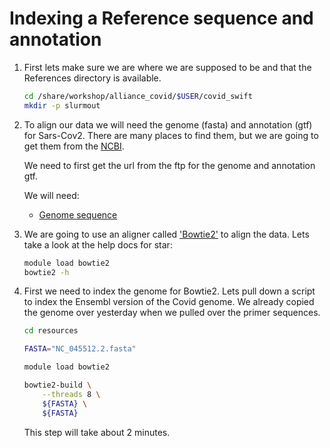 
# Indexing a Reference sequence and annotation

1. First lets make sure we are where we are supposed to be and that the References directory is available.

    ```bash
    cd /share/workshop/alliance_covid/$USER/covid_swift
    mkdir -p slurmout
    ```

1. To align our data we will need the genome (fasta) and annotation (gtf) for Sars-Cov2. There are many places to find them, but we are going to get them from the [NCBI](https://www.ncbi.nlm.nih.gov/nuccore/1798174254).

    We need to first get the url from the ftp for the genome and annotation gtf.

    We will need:

    *   [Genome sequence](ftp://ftp.ensemblgenomes.org/pub/viruses/fasta/sars_cov_2/dna/Sars_cov_2.ASM985889v3.dna.toplevel.fa.gz)

1. We are going to use an aligner called ['Bowtie2'](https://www.nature.com/articles/nmeth.1923) to align the data. Lets take a look at the help docs for star:

    ```bash
    module load bowtie2
    bowtie2 -h
    ```

1. First we need to index the genome for Bowtie2. Lets pull down a script to index the Ensembl version of the Covid genome. We already copied the genome over yesterday when we pulled over the primer sequences.

    ```bash
    cd resources

    FASTA="NC_045512.2.fasta"

    module load bowtie2

    bowtie2-build \
        --threads 8 \
        ${FASTA} \
        ${FASTA}
    ```


    This step will take about 2 minutes.
